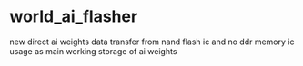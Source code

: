 # world_ai_flasher


new direct ai weights data transfer from nand flash ic and no ddr memory ic usage as main working storage of ai weights

